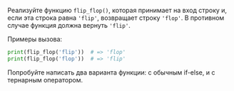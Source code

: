 Реализуйте функцию `flip_flop()`, которая принимает на вход строку и, если эта строка равна `'flip'`, возвращает строку `'flop'`. В противном случае функция должна вернуть `'flip'`.

Примеры вызова:

```python
print(flip_flop('flip'))  # => 'flop'
print(flip_flop('flop'))  # => 'flip'
```

Попробуйте написать два варианта функции: с обычным if-else, и с тернарным оператором.
